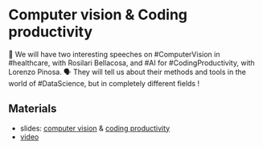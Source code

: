 # Computer vision & Coding productivity

👥 We will have two interesting speeches on #ComputerVision in #healthcare, with Rosilari Bellacosa, and #AI for #CodingProductivity, with Lorenzo Pinosa.
🗣 They will tell us about their methods and tools in the world of #DataScience, but in completely different fields !

## Materials

* slides: [computer vision](PyDataVenice18.Rosilari.Bellacosa.pdf) & [coding productivity](PyDataVenice18.Lorenzo.Pinosa.pdf)
* [video](https://www.youtube.com/watch?v=WhBey_IbANY)